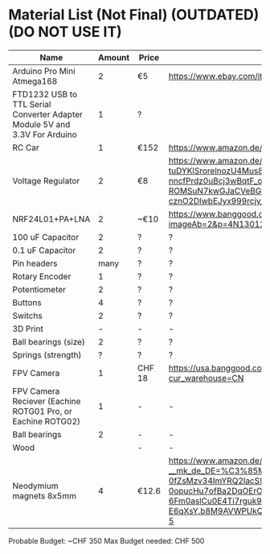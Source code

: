 # Material List (Not Final) (OUTDATED) (DO NOT USE IT)

| Name | Amount | Price | Link |
| -------------------------- | - | --- | ---------------------------------------------------------------------------|
| Arduino Pro Mini Atmega168 | 2 | €5 | https://www.ebay.com/itm/Pro-Mini-Atmega168-Atmega328-5V-16M-For-Arduino-Nano-Replace-Atmega128/263520697903?ssPageName=STRK%3AMEBIDX%3AIT |
| FTD1232 USB to TTL Serial Converter Adapter Module 5V and 3.3V For Arduino | 1 | ? |  |
| RC Car | 1 | €152 | https://www.amazon.de/HYPER-GO-Brushless-Erwachsene-schneller/dp/B0CBMVT32F?shipTo=CH&source=ps-sl-shoppingads-lpcontext&ref_=fplfs&psc=1&smid=AENESPPY42O1O |
| Voltage Regulator | 2 | €8 | https://www.amazon.de/-/en/Voltage-Regulator-AMS1117-3-3V-SOT223-Pack/dp/B0CHK5WYH3/ref=sr_1_3?dib=eyJ2IjoiMSJ9.37djMkqkrRS-tuDYKlSrorelnozU4Mus8okEUBghElSFvT1nM7_HtMKuMZf9_miEKcRPvb7vYom30z7ul6-uOZ_7re-nncfPrdz0uBcj3wBqtF_oz1FsGJoolbHZD9O8omxOWz0PJRfQgbTOBvcMTqaQOp5EKiUZ0Xh07NzC4XqdTP4E64eZ041LHVKgg8w_xdOm-X_oj89yNjClQg9AeJosykqwtmUEecg-ROMSuN7kwGJaCVeBGvDujejReE27Vh4-cznO2DlwbEJyx999rcjy_JfGLDxAaH7h7gE70Gs.VsO8AM4Ny_DFYB4UVosON1yPaiixXlqqqVtQisRtJFw&dib_tag=se&keywords=AMS1117+3.3V+Voltage+regulator&qid=1708595068&sr=8-3 |
| NRF24L01+PA+LNA | 2 | ~€10 | https://www.banggood.com/Geekcreit-1100-Meter-Long-Distance-NRF24L01+PA+LNA-Wireless-Module-With-Antenna-Module-p-1057170.html?imageAb=2&p=4N130123074053201807&custlixnkid=118333&utm_campaign=23074053&utm_content=3312&akmClientCountry=CH&cur_warehouse=CN |
| 100 uF Capacitor | 2 | ? | ? | 
| 0.1 uF Capacitor | 2 | ? | ? |
| Pin headers | many | ? | ? |
| Rotary Encoder | 1 | ? | ? |
| Potentiometer | 2 | ? | ? |
| Buttons | 4 | ? | ? |
| Switchs | 2 | ? | ? |
| 3D Print | - | - | - |
| Ball bearings (size) | 2 | ? | ? |
| Springs (strength) | ? | ? | ? |
| FPV Camera | 1 | CHF 18 | https://usa.banggood.com/Eachine-TX02-FPV-Transmitter-NTSC-Super-Mini-AIO-5_8G-40CH-200mW-VTX-600TVL-1-or-4-Cmos-Camera-for-RC-Drone-p-1088368.html?cur_warehouse=CN |
| FPV Camera Reciever (Eachine ROTG01 Pro, or Eachine ROTG02)| 1 | - | - |
| Ball bearings | 2 | - | - |
| Wood | | - | - | - |
| Neodymium magnets 8x5mm | 4 | €12.6 | https://www.amazon.de/Brudazon-Scheiben-Magnete-8x5mm-st%C3%A4rkste-Stufe/dp/B07TDQZYV7/ref=sr_1_5?__mk_de_DE=%C3%85M%C3%85%C5%BD%C3%95%C3%91&crid=3CGD0TJ4J1903&dib=eyJ2IjoiMSJ9.1Er-9VA1LU795qh0w-0fZsMzv34ImYRQ2lacS9TIS5hONlfhVmDhA8_bx7gspYUqwcYZIkREggZ0glIuB39lYqJtWAztdFhe9S842mFtcr9GEzujtBf30Y-0opucHu7ofBa2DqOErOAQanXuL3SWFfmAtnEXluEGAmOqOSrQSWt82nsS69USNmsrzvTNv5C8PuqpQxv-0WiuRk-6Fm0aslCu0E4Ti7rguk99JAJI_M2er4D2RGGcw8MvQiSqPv9w1Pfqs1A4lZnqe4D1LIDiHhQ_10EK8HJJ0kxs-E6qXsY.b8M9AVWPUkQZlDmzutbvBQvWirrSUMFjl1kZ2tFD77E&dib_tag=se&keywords=neodymium+magnets+8x5mm&qid=1708860380&sprefix=neodymium+magnets+8x5mm%2Caps%2C81&sr=8-5 |


Probable Budget: ~CHF 350
Max Budget needed: CHF 500
